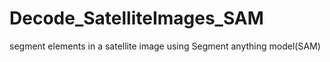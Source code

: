 # Decode_SatelliteImages_SAM
segment elements in a satellite image using Segment anything model(SAM)
